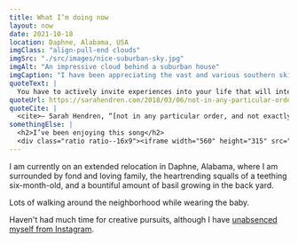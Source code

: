 ```yaml
---
title: What I’m doing now
layout: now
date: 2021-10-18
location: Daphne, Alabama, USA
imgClass: "align-pull-end clouds"
imgSrc: "./src/images/nice-suburban-sky.jpg"
imgAlt: "An impressive cloud behind a suburban house"
imgCaption: "I have been appreciating the vast and various southern skies. You don't see them like this in Asheville."
quoteText: |
  You have to actively invite experiences into your life that will interrupt the smallness of your story and the calcifying generalizations you make about the world based on your own private universe.
quoteUrl: https://sarahendren.com/2018/03/06/not-in-any-particular-order-and-not-a-gospel-but/
quoteCite: |
  <cite>— Sarah Hendren, “[not in any particular order, and not exactly a gospel, but](https://sarahendren.com/2018/03/06/not-in-any-particular-order-and-not-a-gospel-but/)”</cite>
somethingElse: |
  <h2>I’ve been enjoying this song</h2>
  <div class="ratio ratio--16x9"><iframe width="560" height="315" src="https://www.youtube-nocookie.com/embed/isI3ihO4Z3I" title="YouTube video player" frameborder="0" allow="accelerometer; autoplay; clipboard-write; encrypted-media; gyroscope; picture-in-picture" allowfullscreen></iframe></div>
---
```

I am currently on an extended relocation in Daphne, Alabama, where I am surrounded by fond and loving family, the heartrending squalls of a teething six-month-old, and a bountiful amount of basil growing in the back yard.

<!-- Although we are mightily disappointed to be missing out on autumn in Asheville this year... -->

Lots of walking around the neighborhood while wearing the baby. 

Haven't had much time for creative pursuits, although I have [unabsenced myself from Instagram](https://www.instagram.com/minttoothpick/).
